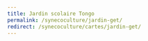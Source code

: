 ```yaml
---
title: Jardin scolaire Tongo
permalink: /synecoculture/jardin-get/
redirect: /synecoculture/cartes/jardin-get/
---
```


